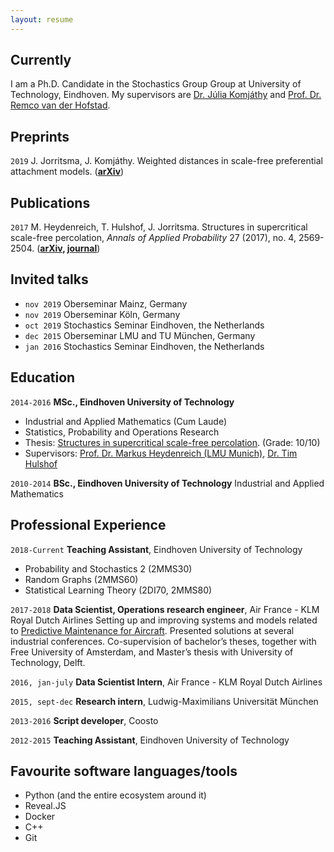 ```yaml
---
layout: resume
---
```

## Currently

I am a Ph.D. Candidate in the Stochastics Group Group at University of Technology, Eindhoven.
My supervisors are [Dr. Júlia Komjáthy](https://www.win.tue.nl/~jkomjath/) and [Prof. Dr. Remco van der Hofstad](https://www.win.tue.nl/~rhofstad/).

## Preprints
`2019`
J. Jorritsma, J. Komjáthy. Weighted distances in scale-free preferential attachment models. (**[arXiv](https://arxiv.org/abs/1907.01907)**)

## Publications

`2017`
M. Heydenreich, T. Hulshof, J. Jorritsma. Structures in supercritical scale-free percolation, *Annals of Applied Probability* 27 (2017), no. 4, 2569-2504.
(**[arXiv](https://arxiv.org/abs/1604.08180), [journal](https://projecteuclid.org/euclid.aoap/1504080041)**)

## Invited talks

- `nov 2019`
  Oberseminar Mainz, Germany
- `nov 2019`
  Oberseminar Köln, Germany
- `oct 2019`
  Stochastics Seminar Eindhoven, the Netherlands
- `dec 2015`
  Oberseminar LMU and TU München, Germany
- `jan 2016`
  Stochastics Seminar Eindhoven, the Netherlands


## Education

  `2014-2016`
  __MSc., Eindhoven University of Technology__
  - Industrial and Applied Mathematics (Cum Laude)
  - Statistics, Probability and Operations Research
  - Thesis: [Structures in supercritical scale-free percolation](https://pure.tue.nl/ws/portalfiles/portal/72339206/Structures_in_scale_free_percolation_Joost_Jorritsma_Master_Thesis.pdf). (Grade: 10/10)
  - Supervisors: [Prof. Dr. Markus Heydenreich (LMU Munich)](http://www.math.lmu.de/~heyden/), [Dr. Tim Hulshof](https://www.win.tue.nl/~thulshof/)

  `2010-2014`
  __BSc., Eindhoven University of Technology__
  Industrial and Applied Mathematics


## Professional Experience

`2018-Current`
__Teaching Assistant__, Eindhoven University of Technology
- Probability and Stochastics 2 (2MMS30)
- Random Graphs (2MMS60)
- Statistical Learning Theory (2DI70, 2MMS80)

`2017-2018`
__Data Scientist, Operations research engineer__, Air France - KLM Royal Dutch Airlines
Setting up and improving systems and models related to [Predictive Maintenance for
Aircraft](https://afiklmem.com/en/solutions/prognos-for-aircraft). Presented solutions at several industrial conferences. Co-supervision of
bachelor’s theses, together with Free University of Amsterdam, and Master’s thesis
with University of Technology, Delft.

`2016, jan-july`
__Data Scientist Intern__, Air France - KLM Royal Dutch Airlines

`2015, sept-dec`
__Research intern__, Ludwig-Maximilians Universität München

`2013-2016`
__Script developer__, Coosto

`2012-2015`
__Teaching Assistant__, Eindhoven University of Technology


## Favourite software languages/tools
- Python  (and the entire ecosystem around it)
- Reveal.JS
- Docker
- C++
- Git
<!-- ### Footer

Last updated: May 2013 -->

